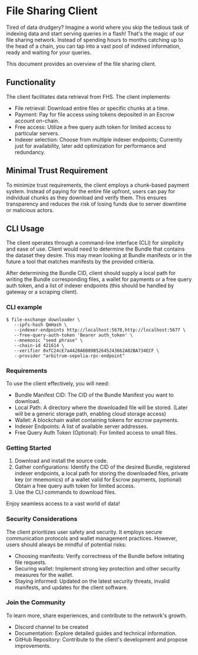 # File Sharing Client

Tired of data drudgery? Imagine a world where you skip the tedious task of indexing data and start serving queries in a flash! That's the magic of our file sharing network. Instead of spending hours to months catching up to the head of a chain, you can tap into a vast pool of indexed information, ready and waiting for your queries. 

This document provides an overview of the file sharing client.

## Functionality

The client facilitates data retrieval from FHS. The client implements:

- File retrieval: Download entire files or specific chunks at a time.
- Payment: Pay for file access using tokens deposited in an Escrow account on-chain.
- Free access: Utilize a free query auth token for limited access to particular servers.
- Indexer selection: Choose from multiple indexer endpoints; Currently just for availability, later add optimization for performance and redundancy.

## Minimal Trust Requirement

To minimize trust requirements, the client employs a chunk-based payment system. Instead of paying for the entire file upfront, users can pay for individual chunks as they download and verify them. This ensures transparency and reduces the risk of losing funds due to server downtime or malicious actors.

## CLI Usage

The client operates through a command-line interface (CLI) for simplicity and ease of use. Client would need to determine the Bundle that contains the dataset they desire. This may mean looking at Bundle manifests or in the future a tool that matches manifests by the provided critieria. 

After determining the Bundle CID, client should supply a local path for writing the Bundle corresponding files, a wallet for payments or a free query auth token, and a list of indexer endpoints (this should be handled by gateway or a scraping client).

### CLI example
```
$ file-exchange downloader \
   --ipfs-hash QmHash \
   --indexer-endpoints http://localhost:5678,http://localhost:5677 \
   --free-query-auth-token 'Bearer auth_token' \
   --mnemonic "seed phrase" \
   --chain-id 421614 \
   --verifier 0xfC24cE7a4428A6B89B52645243662A02BA734ECF \
   --provider "arbitrum-sepolia-rpc-endpoint"
```

### Requirements

To use the client effectively, you will need:

- Bundle Manifest CID: The CID of the Bundle Manifest you want to download.
- Local Path: A directory where the downloaded file will be stored. (Later will be a generic storage path, enabling cloud storage access)
- Wallet: A blockchain wallet containing tokens for escrow payments.
- Indexer Endpoints: A list of available server addresses.
- Free Query Auth Token (Optional): For limited access to small files.

### Getting Started

1. Download and install the source code.
2. Gather configurations: Identify the CID of the desired Bundle, registered indexer endpoints, a local path for storing the downloaded files, private key (or mnemonics) of a wallet valid for Escrow payments, (optional) Obtain a free query auth token for limited access.
3. Use the CLI commands to download files.

Enjoy seamless access to a vast world of data!

### Security Considerations

The client prioritizes user safety and security. It employs secure communication protocols and wallet management practices. However, users should always be mindful of potential risks:

- Choosing manifests: Verify correctness of the Bundle before initiating file requests.
- Securing wallet: Implement strong key protection and other security measures for the wallet.
- Staying informed: Updated on the latest security threats, invalid manifests, and updates for the client software.

### Join the Community

To learn more, share experiences, and contribute to the network's growth.

- Discord channel to be created
- Documentation: Explore detailed guides and technical information.
- GitHub Repository: Contribute to the client's development and propose improvements.
